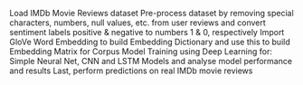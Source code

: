 Load IMDb Movie Reviews dataset
Pre-process dataset by removing special characters, numbers, null values, etc. from user reviews and convert sentiment labels positive & negative to numbers 1 & 0, respectively
Import GloVe Word Embedding to build Embedding Dictionary and use this to build Embedding Matrix for Corpus
Model Training using Deep Learning for: Simple Neural Net, CNN and LSTM Models and analyse model performance and results
Last, perform predictions on real IMDb movie reviews
